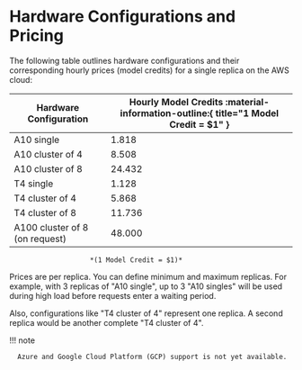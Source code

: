 # Hardware Configurations and Pricing

The following table outlines hardware configurations and their corresponding hourly prices (model credits) for a single replica on the AWS cloud:

| Hardware Configuration         | Hourly Model Credits :material-information-outline:{ title="1 Model Credit = $1" } |
| ------------------------------ | ----------- |
| A10 single                     | 1.818      |
| A10 cluster of 4               | 8.508      |
| A10 cluster of 8               | 24.432     |
| T4 single                      | 1.128      |
| T4 cluster of 4                | 5.868      |
| T4 cluster of 8                | 11.736     |
| A100 cluster of 8 (on request) | 48.000     |
                   
                        *(1 Model Credit = $1)*

Prices are per replica. You can define minimum and maximum replicas. For example, with 3 replicas of "A10 single", up to 3 "A10 singles" will be used during high load before requests enter a waiting period.

Also, configurations like "T4 cluster of 4" represent one replica. A second replica would be another complete "T4 cluster of 4".

!!! note

      Azure and Google Cloud Platform (GCP) support is not yet available.


